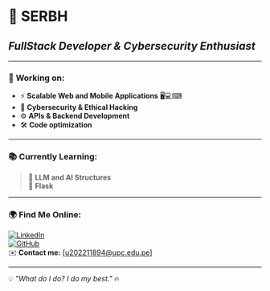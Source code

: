 # 🚀 SERBH  
## *FullStack Developer & Cybersecurity Enthusiast*  

---

### 🔧 **Working on:**  
- ⚡ **Scalable Web and Mobile Applications** 🖥💻⌨  
- 🔐 **Cybersecurity & Ethical Hacking**  
- ⚙️ **APIs & Backend Development**  
- 🛠️ **Code optimization**    
---

### 📚 **Currently Learning:**  
> 🧠 **LLM and AI Structures**  
> 💾 **Flask**

---

### 🌍 **Find Me Online:**  
[![LinkedIn](https://img.shields.io/badge/-LinkedIn-0077B5?style=flat&logo=linkedin&logoColor=white)](https://www.linkedin.com/in/sebastian-ramirez-hoffmann-386877291/)  
[![GitHub](https://img.shields.io/badge/-GitHub-181717?style=flat&logo=github&logoColor=white)](https://github.com/SEBRH)  
✉️ **Contact me:** [u202211894@upc.edu.pe]  

---

💡 *"What do I do? I do my best."* 🔥  
